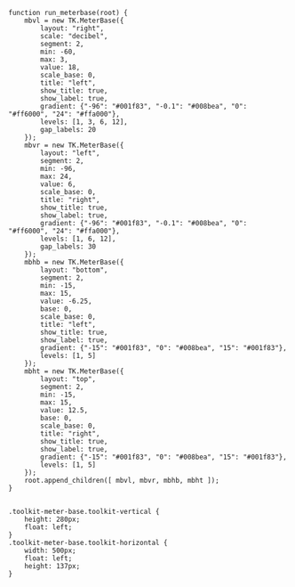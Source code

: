     function run_meterbase(root) {
        mbvl = new TK.MeterBase({
            layout: "right",
            scale: "decibel",
            segment: 2,
            min: -60,
            max: 3,
            value: 18,
            scale_base: 0,
            title: "left",
            show_title: true,
            show_label: true,
            gradient: {"-96": "#001f83", "-0.1": "#008bea", "0": "#ff6000", "24": "#ffa000"},
            levels: [1, 3, 6, 12],
            gap_labels: 20
        });
        mbvr = new TK.MeterBase({
            layout: "left",
            segment: 2,
            min: -96,
            max: 24,
            value: 6,
            scale_base: 0,
            title: "right",
            show_title: true,
            show_label: true,
            gradient: {"-96": "#001f83", "-0.1": "#008bea", "0": "#ff6000", "24": "#ffa000"},
            levels: [1, 6, 12],
            gap_labels: 30
        });
        mbhb = new TK.MeterBase({
            layout: "bottom",
            segment: 2,
            min: -15,
            max: 15,
            value: -6.25,
            base: 0,
            scale_base: 0,
            title: "left",
            show_title: true,
            show_label: true,
            gradient: {"-15": "#001f83", "0": "#008bea", "15": "#001f83"},
            levels: [1, 5]
        });
        mbht = new TK.MeterBase({
            layout: "top",
            segment: 2,
            min: -15,
            max: 15,
            value: 12.5,
            base: 0,
            scale_base: 0,
            title: "right",
            show_title: true,
            show_label: true,
            gradient: {"-15": "#001f83", "0": "#008bea", "15": "#001f83"},
            levels: [1, 5]
        });
        root.append_children([ mbvl, mbvr, mbhb, mbht ]);
    }
<pre class='css prettyprint source'><code>
.toolkit-meter-base.toolkit-vertical {
    height: 280px;
    float: left;
}
.toolkit-meter-base.toolkit-horizontal {
    width: 500px;
    float: left;
    height: 137px;
}
</code></pre>
<script> prepare_example(); </script>
